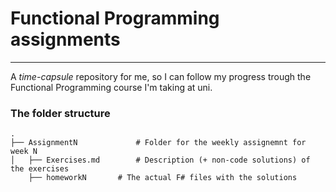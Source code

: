 # Functional Programming assignments
---
A *time-capsule* repository for me, so I can follow my progress trough the Functional Programming course I'm taking at uni.
  
### The folder structure

```
.
├── AssignmentN             # Folder for the weekly assignemnt for week N
│   ├── Exercises.md        # Description (+ non-code solutions) of the exercises
    ├── homeworkN	    # The actual F# files with the solutions
```
